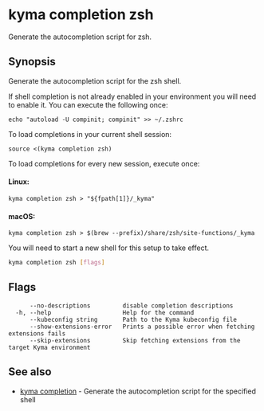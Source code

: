 # kyma completion zsh

Generate the autocompletion script for zsh.

## Synopsis

Generate the autocompletion script for the zsh shell.

If shell completion is not already enabled in your environment you will need
to enable it.  You can execute the following once:

	echo "autoload -U compinit; compinit" >> ~/.zshrc

To load completions in your current shell session:

	source <(kyma completion zsh)

To load completions for every new session, execute once:

#### Linux:

	kyma completion zsh > "${fpath[1]}/_kyma"

#### macOS:

	kyma completion zsh > $(brew --prefix)/share/zsh/site-functions/_kyma

You will need to start a new shell for this setup to take effect.


```bash
kyma completion zsh [flags]
```

## Flags

```text
      --no-descriptions         disable completion descriptions
  -h, --help                    Help for the command
      --kubeconfig string       Path to the Kyma kubeconfig file
      --show-extensions-error   Prints a possible error when fetching extensions fails
      --skip-extensions         Skip fetching extensions from the target Kyma environment
```

## See also

* [kyma completion](kyma_completion.md) - Generate the autocompletion script for the specified shell
